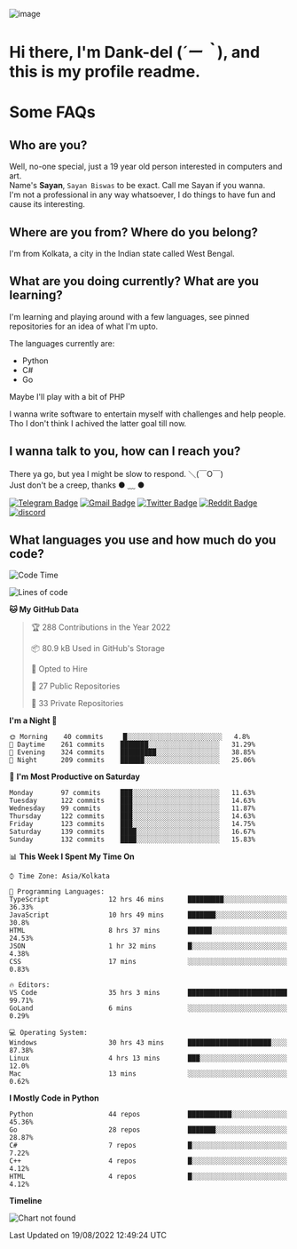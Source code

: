 ![image](https://user-images.githubusercontent.com/63096193/125182844-29f20800-e22f-11eb-8dc9-b0f2d29647bb.png)

# **Hi there, I'm Dank-del (*´ー｀*), and this is my profile readme.**
<!--  [![Profile views](https://gpvc.arturio.dev/dank-del)](https://github.com/dank-del) -->
# Some FAQs

## **Who are you?**

Well, no-one special, just a 19 year old person interested in computers and art. \
Name's **Sayan**, `Sayan Biswas` to be exact. Call me Sayan if you wanna. \
I'm not a professional in any way whatsoever, I do things to have fun and cause its interesting.

## **Where are you from? Where do you belong?**

I'm from Kolkata, a city in the Indian state called West Bengal.

## **What are you doing currently? What are you learning?**

I'm learning and playing around with a few languages, see pinned repositories for an idea of what I'm upto.

The languages currently are:

- Python
- C#
- Go

Maybe I'll play with a bit of PHP

I wanna write software to entertain myself with challenges and help people. \
Tho I don't think I achived the latter goal till now.

<!--## **Eww, I see a weeb profile.**

Can't help it, it's the best way to hide my face on this account
> Why do people hate weebs .-.

## **Cool, what more interests you?**

My interests are quite, weird. They're scattered all over the place. \
I've been fascinated by music and have studied it since the age of 6, I've performed on stage and on air but yeah now I've been away from that. I specialize in key instruments. \
Another thing that interests me is Media Production, aka, working with audio, video and broadcasting media.

> I just like art in general. also feeds the reason of me being obsessed with Japanese drawings (⋟ ﹏ ⋞)-->

## **I wanna talk to you, how can I reach you?**

There ya go, but yea I might be slow to respond. ＼(￣O￣) \
Just don't be a creep, thanks ● ﹏ ●

[![Telegram Badge](https://img.shields.io/badge/-dank_as_fuck-1ca0f1?style=flat-square&logo=telegram&logoColor=white&link=https://t.me/dank_as_fuck)](https://t.me/dank_as_fuck)
[![Gmail Badge](https://img.shields.io/badge/-chizuru@kanojo.tk-c14438?style=flat-square&logo=Gmail&logoColor=white&link=mailto:chizuru@kanojo.tk)](mailto:chizuru@kanojo.tk)
[![Twitter Badge](https://img.shields.io/twitter/follow/TheDankDel?style=social)](https://twitter.com/TheDankDel)
[![Reddit Badge](https://img.shields.io/reddit/user-karma/combined/dank_as_fuck_?style=social)](https://www.reddit.com/user/dank_as_fuck_/)
[![discord](https://discord-md-badge.vercel.app/api/shield/506536929152466945?style=social)](https://discordapp.com/users/506536929152466945)

## **What languages you use and how much do you code?**

<!--START_SECTION:waka-->
![Code Time](http://img.shields.io/badge/Code%20Time-703%20hrs%2050%20mins-blue)

![Lines of code](https://img.shields.io/badge/From%20Hello%20World%20I%27ve%20Written-832%20Thousand%20lines%20of%20code-blue)

**🐱 My GitHub Data** 

> 🏆 288 Contributions in the Year 2022
 > 
> 📦 80.9 kB Used in GitHub's Storage 
 > 
> 💼 Opted to Hire
 > 
> 📜 27 Public Repositories 
 > 
> 🔑 33 Private Repositories  
 > 
**I'm a Night 🦉** 

```text
🌞 Morning    40 commits     █░░░░░░░░░░░░░░░░░░░░░░░░   4.8% 
🌆 Daytime    261 commits    ███████░░░░░░░░░░░░░░░░░░   31.29% 
🌃 Evening    324 commits    █████████░░░░░░░░░░░░░░░░   38.85% 
🌙 Night      209 commits    ██████░░░░░░░░░░░░░░░░░░░   25.06%

```
📅 **I'm Most Productive on Saturday** 

```text
Monday       97 commits     ███░░░░░░░░░░░░░░░░░░░░░░   11.63% 
Tuesday      122 commits    ███░░░░░░░░░░░░░░░░░░░░░░   14.63% 
Wednesday    99 commits     ███░░░░░░░░░░░░░░░░░░░░░░   11.87% 
Thursday     122 commits    ███░░░░░░░░░░░░░░░░░░░░░░   14.63% 
Friday       123 commits    ███░░░░░░░░░░░░░░░░░░░░░░   14.75% 
Saturday     139 commits    ████░░░░░░░░░░░░░░░░░░░░░   16.67% 
Sunday       132 commits    ████░░░░░░░░░░░░░░░░░░░░░   15.83%

```


📊 **This Week I Spent My Time On** 

```text
⌚︎ Time Zone: Asia/Kolkata

💬 Programming Languages: 
TypeScript               12 hrs 46 mins      █████████░░░░░░░░░░░░░░░░   36.33% 
JavaScript               10 hrs 49 mins      ███████░░░░░░░░░░░░░░░░░░   30.8% 
HTML                     8 hrs 37 mins       ██████░░░░░░░░░░░░░░░░░░░   24.53% 
JSON                     1 hr 32 mins        █░░░░░░░░░░░░░░░░░░░░░░░░   4.38% 
CSS                      17 mins             ░░░░░░░░░░░░░░░░░░░░░░░░░   0.83%

🔥 Editors: 
VS Code                  35 hrs 3 mins       █████████████████████████   99.71% 
GoLand                   6 mins              ░░░░░░░░░░░░░░░░░░░░░░░░░   0.29%

💻 Operating System: 
Windows                  30 hrs 43 mins      █████████████████████░░░░   87.38% 
Linux                    4 hrs 13 mins       ███░░░░░░░░░░░░░░░░░░░░░░   12.0% 
Mac                      13 mins             ░░░░░░░░░░░░░░░░░░░░░░░░░   0.62%

```

**I Mostly Code in Python** 

```text
Python                   44 repos            ███████████░░░░░░░░░░░░░░   45.36% 
Go                       28 repos            ███████░░░░░░░░░░░░░░░░░░   28.87% 
C#                       7 repos             █░░░░░░░░░░░░░░░░░░░░░░░░   7.22% 
C++                      4 repos             █░░░░░░░░░░░░░░░░░░░░░░░░   4.12% 
HTML                     4 repos             █░░░░░░░░░░░░░░░░░░░░░░░░   4.12%

```


**Timeline**

![Chart not found](https://raw.githubusercontent.com/Dank-del/Dank-del/main/charts/bar_graph.png) 


 Last Updated on 19/08/2022 12:49:24 UTC
<!--END_SECTION:waka-->

<!--## **Can I stalk your spotify?**

Um sure.

![OwO Spotify](https://spotify-recently-played-readme.vercel.app/api?user=31fdrsslnr7nvq4ytqwtw7c4rxfm&count=5)-->
